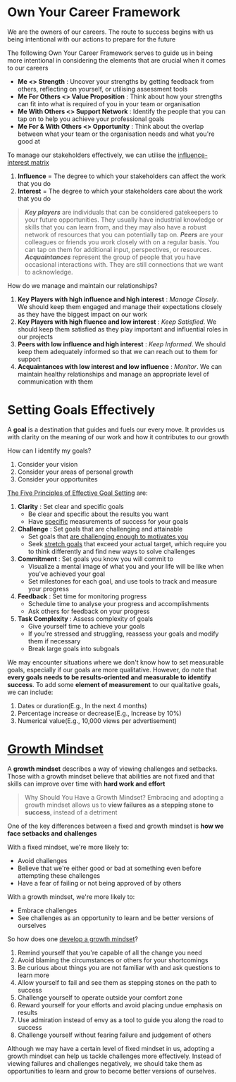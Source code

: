 # Own Your Career Framework
We are the owners of our careers. The route to success begins with us being intentional with our actions to prepare for the future

The following Own Your Career Framework serves to guide us in being more intentional in considering the elements that are crucial when it comes to our careers

+ **Me <> Strength** : Uncover your strengths by getting feedback from others, reflecting on yourself, or utilising assessment tools
+ **Me For Others <> Value Proposition** : Think about how your strengths can fit into what is required of you in your team or organisation
+ **Me With Others <> Support Network** : Identify the people that you can tap on to help you achieve your professional goals
+ **Me For & With Others <> Opportunity** : Think about the overlap between what your team or the organisation needs and what you're good at

To manage our stakeholders effectively, we can utilise the [influence-interest matrix](https://www.projectmanagement.com/contentPages/wiki.cfm?ID=368897&thisPageURL=/wikis/368897/Stakeholder-Analysis--using-the-Power-Interest-Grid#_=_)
1. **Influence** = The degree to which your stakeholders can affect the work that you do
2. **Interest** = The degree to which your stakeholders care about the work that you do

> ***Key players*** are individuals that can be considered gatekeepers to your future opportunities. They usually have industrial knowledge or skills that you can learn from, and they may also have a robust network of resources that you can potentially tap on.
> ***Peers*** are your colleagues or friends you work closely with on a regular basis. You can tap on them for additional input, perspectives, or resources.
> ***Acquaintances*** represent the group of people that you have occasional interactions with. They are still connections that we want to acknowledge. 


How do we manage and maintain our relationships?
1. **Key Players with high influence and high interest** : *Manage Closely*. We should keep them engaged and manage their expectations closely as they have the biggest impact on our work
2. **Key Players with high fluence and low interest** : *Keep Satisfied*. We should keep them satisfied as they play important and influential roles in our projects
3. **Peers with low influence and high interest** : *Keep Informed*. We should keep them adequately informed so that we can reach out to them for support
4. **Acquaintances with low interest and low influence** : *Monitor*. We can maintain healthy relationships and manage an appropriate level of communication with them


# Setting Goals Effectively
A **goal** is a destination that guides and fuels our every move. It provides us with clarity on the meaning of our work and how it contributes to our growth

How can I identify my goals?
1. Consider your vision
2. Consider your areas of personal growth
3. Consider your opportunites

[The Five Principles of Effective Goal Setting](https://youtu.be/dWOt2HyjCno) are:
1. **Clarity** : Set clear and specific goals
    + Be clear and specific about the results you want
    + Have [specific](https://www.tonyrobbins.com/career-business/the-6-steps-to-a-smart-goal/) measurements of success for your goals
2. **Challenge** : Set goals that are challenging and attainable
    + Set goals that [are challenging enough to motivates you](https://www.mindtools.com/pages/article/inverted-u.htm)
    + Seek [stretch goals](https://www.indeed.com/career-advice/career-development/stretch-goals) that exceed your actual target, which require you to think differently and find new ways to solve challenges
3. **Commitment** : Set goals you know you will commit to
    + Visualize a mental image of what you and your life will be like when you've achieved your goal
    + Set milestones for each goal, and use tools to track and measure your progress
4. **Feedback** : Set time for monitoring progress
    + Schedule time to analyse your progress and accomplishments
    + Ask others for feedback on your progress
5. **Task Complexity** : Assess complexity of goals
    + Give yourself time to achieve your goals
    + If you're stressed and struggling, reassess your goals and modify them if necessary
    + Break large goals into subgoals

We may encounter situations where we don't know how to set measurable goals, especially if our goals are more qualitative. However, do note that **every goals needs to be results-oriented and measurable to identify success**. To add some **element of measurement** to our qualitative goals, we can include:
1. Dates or duration(E.g., In the next 4 months)
2. Percentage increase or decrease(E.g., Increase by 10%)
3. Numerical value(E.g., 10,000 views per advertisement)

# [Growth Mindset](https://youtu.be/KUWn_TJTrnU)

A **growth mindset** describes a way of viewing challenges and setbacks. Those with a growth mindset believe that abilities are not fixed and that skills can improve over time with **hard work and effort**

> Why Should You Have a Growth Mindset?
> Embracing and adopting a growth mindset allows us to **view failures as a stepping stone to success**, instead of a detriment

One of the key differences between a fixed and growth mindset is **how we face setbacks and challenges**

With a fixed mindset, we're more likely to:
+ Avoid challenges
+ Believe that we're either good or bad at something even before attempting these challenges
+ Have a fear of failing or not being approved of by others

With a growth mindset, we're more likely to:
+ Embrace challenges
+ See challenges as an opportunity to learn and be better versions of ourselves

So how does one [develop a growth mindset](https://www.forbes.com/sites/forbescoachescouncil/2021/01/06/the-value-of-a-growth-mindset-and-how-to-develop-one/?sh=303948294d2f)?
1. Remind yourself that you're capable of all the change you need
2. Avoid blaming the circumstances or others for your shortcomings
3. Be curious about things you are not familiar with and ask questions to learn more 
4. Allow yourself to fail and see them as stepping stones on the path to success 
5. Challenge yourself to operate outside your comfort zone
6. Reward yourself for your efforts and avoid placing undue emphasis on results
7. Use admiration instead of envy as a tool to guide you along the road to success
8. Challenge yourself without fearing failure and judgement of others

Although we may have a certain level of fixed mindset in us, adopting a growth mindset can help us tackle challenges more effectively. Instead of viewing failures and challenges negatively, we should take them as opportunities to learn and grow to become better versions of ourselves.

